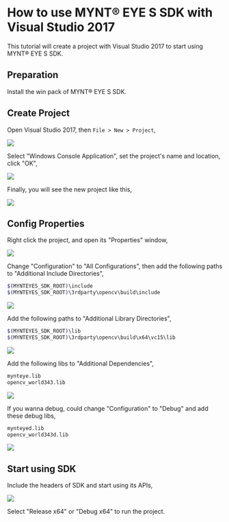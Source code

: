 # How to use MYNT® EYE S SDK with Visual Studio 2017

This tutorial will create a project with Visual Studio 2017 to start using MYNT® EYE S SDK.

## Preparation

Install the win pack of MYNT® EYE S SDK.

## Create Project

Open Visual Studio 2017, then `File > New > Project`,

![](images/1_new_pro.png)

Select "Windows Console Application", set the project's name and location, click "OK",

![](images/2_new_pro.png)

Finally, you will see the new project like this,

![](images/3_new_pro.png)

## Config Properties

Right click the project, and open its "Properties" window,

![](images/4_config.png)

Change "Configuration" to "All Configurations", then add the following paths to "Additional Include Directories",

```bash
$(MYNTEYES_SDK_ROOT)\include
$(MYNTEYES_SDK_ROOT)\3rdparty\opencv\build\include
```

![](images/5_config_include.png)

Add the following paths to "Additional Library Directories",

```bash
$(MYNTEYES_SDK_ROOT)\lib
$(MYNTEYES_SDK_ROOT)\3rdparty\opencv\build\x64\vc15\lib
```

![](images/6_config_lib_dir.png)


Add the following libs to "Additional Dependencies",

```bash
mynteye.lib
opencv_world343.lib
```

![](images/7_config_lib.png)

If you wanna debug, could change "Configuration" to "Debug" and add these debug libs,

```bash
mynteyed.lib
opencv_world343d.lib
```

![](images/8_config_debug_lib.png)

## Start using SDK

Include the headers of SDK and start using its APIs,

![](images/9_run_x64.png)

Select "Release x64" or "Debug x64" to run the project.

<!--
![](images/10_path.png)
-->
